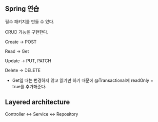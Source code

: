 ## Spring 연습
필수 패키지를 만들 수 있다.

CRUD 기능을 구현한다.

Create -> POST

Read -> Get

Update -> PUT, PATCH

Delete -> DELETE


* Get일 때는 변경하지 않고 읽기만 하기 때문에 @Transactional에 readOnly = true를 추가해준다.


## Layered architecture

Controller <-> Service <-> Repository

